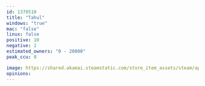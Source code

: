 ```yaml
---
id: 1370510
title: "Tahul"
windows: "true"
mac: "false"
linux: false
positive: 10
negative: 2
estimated_owners: "0 - 20000"
peak_ccu: 0

image: https://shared.akamai.steamstatic.com/store_item_assets/steam/apps/1370510/header.jpg?t=1597670330
opinions:
---
```

